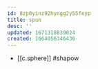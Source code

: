 ```yaml
---
id: 8zp0yinz92hyngg2y55feyp
title: spun
desc: ''
updated: 1671318839024
created: 1664056346436
---
```

- [[c.sphere]] #shapow

